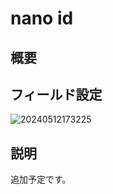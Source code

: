 # nano id

## 概要

## フィールド設定

![20240512173225](https://static-docs.nocobase.com/20240512173225.png)

## 説明

追加予定です。

